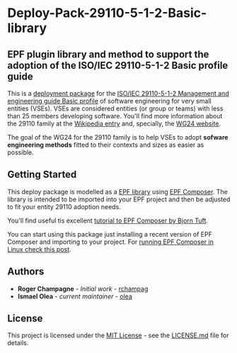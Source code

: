# Deploy-Pack-29110-5-1-2-Basic-library
##  EPF plugin  library and method to support the adoption of the ISO/IEC 29110-5-1-2 Basic profile guide


This is a [deployment package](https://en.wikipedia.org/wiki/ISO_29110#Deployment_Packages) for the [ISO/IEC 29110-5-1-2 Management and engineering guide Basic profile](https://www.iso.org/standard/51153.html) of software engineering for very small entities (VSEs). VSEs are considered entities (or group or teams) with less than 25 members developing software. You'll find more information about the 29110 family at the [Wikipedia entry](https://en.wikipedia.org/wiki/ISO_29110) and, specially, the [WG24 website](https://profs.etsmtl.ca/claporte/English/VSE/).

The goal of the WG24 for the 29110 family  is to help VSEs to adopt __sofware engineering methods__ fitted to their contexts and sizes as easier as possible.

## Getting Started

This deploy package is modelled as a [EPF library](https://www.eclipse.org/epf/) using [EPF Composer](https://www.eclipse.org/epf/downloads/tool/tool_downloads.php). The library is intended to be imported into your EPF project and then be adjusted to fit your entity 29110 adoption needs.

You'll find useful tis excellent [tutorial to EPF Composer by Bjorn Tuft](https://www.eclipse.org/epf/general/EPF_Installation_Tutorial_User_Manual.pdf).


You can start using this package just installing a recent version of EPF Composer and importing to your project. For [running EPF Composer in Linux check this post](http://olea.org/diario/2018/11/02/EPF_Composer_in_Linux.html).


## Authors

* **Roger Champagne** - *Initial work* - [rchampag](https://github.com/rchampag)
* **Ismael Olea** - *current maintainer* - [olea](https://github.com/olea)


## License

This project is licensed under the [MIT License](https://opensource.org/licenses/MIT) - see the [LICENSE.md](LICENSE.md) file for details.
